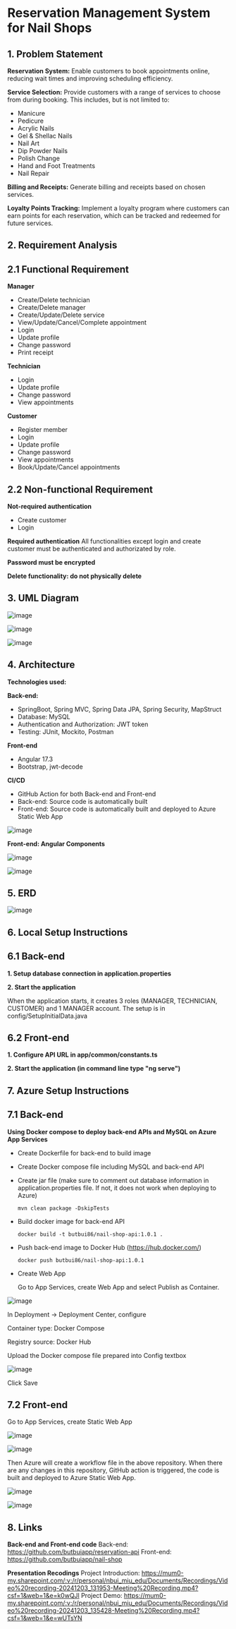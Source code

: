 # Reservation Management System for Nail Shops


## 1. Problem Statement
**Reservation System:** Enable customers to book appointments online, reducing wait times and improving scheduling efficiency.

**Service Selection:** Provide customers with a range of services to choose from during booking. This includes, but is not limited to:

 - Manicure
 - Pedicure
 - Acrylic Nails
 - Gel & Shellac Nails
 - Nail Art
 - Dip Powder Nails
 - Polish Change
 - Hand and Foot Treatments
 - Nail Repair
   
**Billing and Receipts:** Generate billing and receipts based on chosen services.

**Loyalty Points Tracking:** Implement a loyalty program where customers can earn points for each reservation, which can be tracked and redeemed for future services.

## 2. Requirement Analysis
## 2.1 Functional Requirement
**Manager**
 - Create/Delete technician
 - Create/Delete manager
 - Create/Update/Delete service
 - View/Update/Cancel/Complete appointment
 - Login
 - Update profile
 - Change password
 - Print receipt

**Technician**
 - Login
 - Update profile
 - Change password
 - View appointments

**Customer**
- Register member
- Login
 - Update profile
 - Change password
 - View appointments
 - Book/Update/Cancel appointments
   
## 2.2 Non-functional Requirement
**Not-required authentication**
 - Create customer
 - Login
   
**Required authentication**
 All functionalities except login and create customer must be authenticated and authorizated by role.

**Password must be encrypted**

**Delete functionality: do not physically delete**

## 3. UML Diagram
![image](https://github.com/user-attachments/assets/939da771-95ff-4975-a140-c1ffff519056)

![image](https://github.com/user-attachments/assets/d2c09c64-25c6-442d-b1f5-a137382f9e39)

![image](https://github.com/user-attachments/assets/5949d2d4-feb8-47e9-8a9d-526c58022622)

## 4. Architecture
**Technologies used:**

**Back-end:** 
  - SpringBoot, Spring MVC, Spring Data JPA, Spring Security, MapStruct
  - Database: MySQL
  - Authentication and Authorization: JWT token
  - Testing: JUnit, Mockito, Postman

**Front-end**
  - Angular 17.3
  - Bootstrap, jwt-decode

**CI/CD**
 - GitHub Action for both Back-end and Front-end
 - Back-end: Source code is automatically built
 - Front-end: Source code is automatically built and deployed to Azure Static Web App

![image](https://github.com/user-attachments/assets/bb80ca5e-f048-4fc5-89ec-738b7785396e)

**Front-end: Angular Components**

![image](https://github.com/user-attachments/assets/a755ee83-5f55-4149-8f20-8c7845f46002)

![image](https://github.com/user-attachments/assets/c4606d7a-3145-4e3d-a536-30bbf98b69b5)

## 5. ERD
![image](https://github.com/user-attachments/assets/4a98ff38-a49b-41f0-ab4f-2c13e2a77aa1)

## 6. Local Setup Instructions
## 6.1 Back-end
**1. Setup database connection in application.properties**

**2. Start the application**

 When the application starts, it creates 3 roles (MANAGER, TECHNICIAN, CUSTOMER) and 1 MANAGER account. The setup is in config/SetupInitialData.java

## 6.2 Front-end
**1. Configure API URL in app/common/constants.ts**

**2. Start the application (in command line type "ng serve")**

## 7. Azure Setup Instructions
## 7.1 Back-end
**Using Docker compose to deploy back-end APIs and MySQL on Azure App Services**

  -	Create Dockerfile for back-end to build image
  -	Create Docker compose file including MySQL and back-end API
  -	Create jar file (make sure to comment out database information in application.properties file. If not, it does not work when deploying to Azure)

   		mvn clean package -DskipTests
   	
  -	Build docker image for back-end API
    
    	docker build -t butbui86/nail-shop-api:1.0.1 .
  -	Push back-end image to Docker Hub (https://hub.docker.com/)
    
    	docker push butbui86/nail-shop-api:1.0.1
  -	Create Web App
    
    Go to App Services, create Web App and select Publish as Container.

   ![image](https://github.com/user-attachments/assets/57807b9a-74b0-44c2-84b2-3821094c433a)

   In Deployment -> Deployment Center, configure
    
Container type: Docker Compose

Registry source: Docker Hub
        
Upload the Docker compose file prepared into Config textbox
    
   ![image](https://github.com/user-attachments/assets/6edf87d8-c4a6-4840-ba39-3c2d6be0cb23)

Click Save

## 7.2 Front-end

Go to App Services, create Static Web App

![image](https://github.com/user-attachments/assets/5277d223-5f24-46e3-bee7-f7a11d020a32)

![image](https://github.com/user-attachments/assets/b55a5cf1-e0e0-4c16-bcce-49fb4e7eb76b)

Then Azure will create a workflow file in the above repository. When there are any changes in this repository, GitHub action is triggered, the code is built and deployed to Azure Static Web App.

![image](https://github.com/user-attachments/assets/afd06d23-e79e-474a-85fd-d797f984bb52)

![image](https://github.com/user-attachments/assets/074eea08-c400-4f1f-9679-b98f16b440cc)

## 8. Links
**Back-end and Front-end code**
Back-end: https://github.com/butbuiapp/reservation-api
Front-end: https://github.com/butbuiapp/nail-shop

**Presentation Recodings**
Project Introduction: https://mum0-my.sharepoint.com/:v:/r/personal/nbui_miu_edu/Documents/Recordings/Video%20recording-20241203_131953-Meeting%20Recording.mp4?csf=1&web=1&e=k0wQJl
Project Demo: https://mum0-my.sharepoint.com/:v:/r/personal/nbui_miu_edu/Documents/Recordings/Video%20recording-20241203_135428-Meeting%20Recording.mp4?csf=1&web=1&e=wUTsYN
